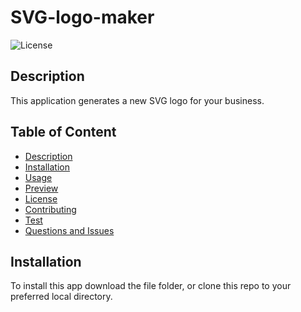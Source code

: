 # SVG-logo-maker

  ![License](https://img.shields.io/badge/License-MIT%20License-blue.svg) 
  
## Description

This application generates a new SVG logo for your business.

## Table of Content
  - [Description](#description)
  - [Installation](#installation)
  - [Usage](#usage)
  - [Preview](#preview)
  - [License](#license)
  - [Contributing](#contributing)
  - [Test](#test)
  - [Questions and Issues](#questions-and-issues)

## Installation
  
  To install this app download the file folder, or clone this repo to your preferred local directory.



